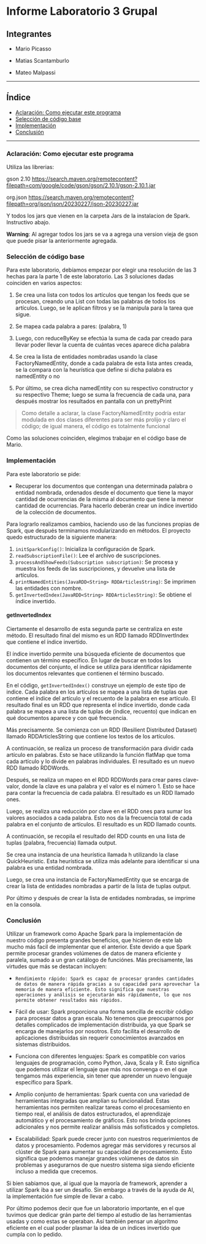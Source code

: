 # Informe Laboratorio 3 Grupal

## Integrantes

- Mario Picasso

- Matias Scantamburlo

- Mateo Malpassi

--------------------
## Índice
* [Aclaración: Como ejecutar este programa](aclaracón:_como_ejecutar)
* [Selección de código base](selección_de_código_base)
* [Implementación](implementación)
* [Conclusión](conclusión)

--------------------

### Aclaración: Como ejecutar este programa

Utiliza las librerias:

gson 2.10 https://search.maven.org/remotecontent?filepath=com/google/code/gson/gson/2.10.1/gson-2.10.1.jar

org.json https://search.maven.org/remotecontent?filepath=org/json/json/20230227/json-20230227.jar

Y todos los jars que vienen en la carpeta Jars de la instalacion de Spark. Instructivo abajo.

**Warning**: Al agregar todos los jars se va a agrega una version vieja de gson que puede pisar la anteriormente agregada.

### Selección de código base

Para este laboratorio, debíamos empezar por elegir una resolución de las 3 hechas para la parte 1 de este laboratorio. Las 3 soluciones dadas coinciden en varios aspectos: 

1. Se crea una lista con todos los artículos que tengan los feeds que se procesan, creando una List<String> con todas las palabras de todos los artículos. Luego, se le aplican filtros y se la manipula para la tarea que sigue.

2. Se mapea cada palabra a pares: (palabra, 1)

3. Luego, con reduceByKey se efectúa la suma de cada par creado para llevar poder llevar la cuenta de cuántas veces aparece dicha palabra

4. Se crea la lista de entidades nombradas usando la clase FactoryNamedEntity, donde a cada palabra de esta lista antes creada, se la compara con la heurística que define si dicha palabra es namedEntity o no

5. Por último, se crea dicha namedEntity con su respectivo constructor y su respectivo Theme; luego se suma la frecuencia de cada una, para después mostrar los resultados en pantalla con un prettyPrint

> Como detalle a aclarar, la clase FactoryNamedEntity podría estar modulada en dos clases diferentes para ser más prolijo y claro el código; de igual manera, el código es totalmente funcional 

Como las soluciones coinciden, elegimos trabajar en el código base de Mario.

### Implementación 

Para este laboratorio se pide:

- Recuperar los documentos que contengan una determinada palabra o entidad nombrada, ordenados desde el documento que tiene la mayor cantidad de ocurrencias de la misma al documento que tiene la menor cantidad de ocurrencias. Para hacerlo deberán crear un índice invertido de la colección de documentos.

Para lograrlo realizamos cambios, haciendo uso de las funciones propias de Spark, que después terminamos modularizando en métodos. El proyecto quedo estructurado de la siguiente manera:

1. `initSparkConfig()`: Inicializa la configuración de Spark.
2. `readSubscriptionFile()`: Lee el archivo de suscripciones.
3. `processAndShowFeeds(Subscription subscription)`: Se procesa y muestra los feeds de las suscripciones, y devuelve una lista de artículos.
4. `printNamedEntities(JavaRDD<String> RDDArticlesString)`: Se imprimen las entidades con nombre.
5. `getInvertedIndex(JavaRDD<String> RDDArticlesString)`: Se obtiene el índice invertido.

#### getInvertedIndex

Ciertamente el desarrollo de esta segunda parte se centraliza en este método. El resultado final del mismo es un RDD llamado RDDInvertIndex que contiene el índice invertido.

El índice invertido permite una búsqueda eficiente de documentos que contienen un término específico. En lugar de buscar en todos los documentos del conjunto, el índice se utiliza para identificar rápidamente los documentos relevantes que contienen el término buscado.

En el código, `getInvertedIndex()` construye un ejemplo de este tipo de indice. Cada palabra en los artículos se mapea a una lista de tuplas que contiene el índice del artículo y el recuento de la palabra en ese artículo. El resultado final es un RDD que representa el índice invertido, donde cada palabra se mapea a una lista de tuplas de (índice, recuento) que indican en qué documentos aparece y con qué frecuencia.

Más precisamente. Se comienza con un RDD (Resilient Distributed Dataset) llamado RDDArticlesString que contiene los textos de los artículos.

A continuación, se realiza un proceso de transformación para dividir cada artículo en palabras. Esto se hace utilizando la función flatMap que toma cada artículo y lo divide en palabras individuales. El resultado es un nuevo RDD llamado RDDWords.

Después, se realiza un mapeo en el RDD RDDWords para crear pares clave-valor, donde la clave es una palabra y el valor es el número 1. Esto se hace para contar la frecuencia de cada palabra. El resultado es un RDD llamado ones.

Luego, se realiza una reducción por clave en el RDD ones para sumar los valores asociados a cada palabra. Esto nos da la frecuencia total de cada palabra en el conjunto de artículos. El resultado es un RDD llamado counts.

A continuación, se recopila el resultado del RDD counts en una lista de tuplas (palabra, frecuencia) llamada output.

Se crea una instancia de una heurística llamada h utilizando la clase QuickHeuristic. Esta heurística se utiliza más adelante para identificar si una palabra es una entidad nombrada.

Luego, se crea una instancia de FactoryNamedEntity que se encarga de crear la lista de entidades nombradas a partir de la lista de tuplas output.

Por último y después de crear la lista de entidades nombradas, se imprime en la consola.

### Conclusión

Utilizar un framework como Apache Spark para la implementación de nuestro código presenta grandes beneficios, que hicieron de este lab mucho más facil de implementar que el anterior. Este devido a que Spark permite procesar grandes volúmenes de datos de manera eficiente y paralela, sumado a un gran catálogo de funciónes. Más precisamente, las virtudes que más se destacan incluyen:

*     Rendimiento rápido: Spark es capaz de procesar grandes cantidades de datos de manera rápida gracias a su capacidad para aprovechar la memoria de manera eficiente. Esto significa que nuestras operaciones y análisis se ejecutarán más rápidamente, lo que nos permite obtener resultados más rápidos.

* Fácil de usar: Spark proporciona una forma sencilla de escribir código para procesar datos a gran escala. No tenemos que preocuparnos por detalles complicados de implementación distribuida, ya que Spark se encarga de manejarlos por nosotros. Esto facilita el desarrollo de aplicaciones distribuidas sin requerir conocimientos avanzados en sistemas distribuidos.

* Funciona con diferentes lenguajes: Spark es compatible con varios lenguajes de programación, como Python, Java, Scala y R. Esto significa que podemos utilizar el lenguaje que más nos convenga o en el que tengamos más experiencia, sin tener que aprender un nuevo lenguaje específico para Spark.

* Amplio conjunto de herramientas: Spark cuenta con una variedad de herramientas integradas que amplían su funcionalidad. Estas herramientas nos permiten realizar tareas como el procesamiento en tiempo real, el análisis de datos estructurados, el aprendizaje automático y el procesamiento de gráficos. Esto nos brinda opciones adicionales y nos permite realizar análisis más sofisticados y completos.

* Escalabilidad: Spark puede crecer junto con nuestros requerimientos de datos y procesamiento. Podemos agregar más servidores y recursos al clúster de Spark para aumentar su capacidad de procesamiento. Esto significa que podemos manejar grandes volúmenes de datos sin problemas y asegurarnos de que nuestro sistema siga siendo eficiente incluso a medida que crecemos.

Si bien sabiamos que, al igual que la mayoría de framework, aprender a utilizar Spark iba a ser un desafio. Sin embargo a través de la ayuda de AI, la implementación fue simple de llevar a cabo.

Por último podemos decir que fue un laboratorio importante, en el que tuvimos que dedicar grán parte del tiempo al estudio de las herramientas usadas y como estas se operaban. Así también pensar un algoritmo eficiente en el cual poder plasmar la idea de un índices invertido que cumpla con lo pedido.
